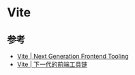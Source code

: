 # Vite

## 参考

- [Vite | Next Generation Frontend Tooling](https://vitejs.dev/)
- [Vite | 下一代的前端工具链](https://cn.vitejs.dev/)
